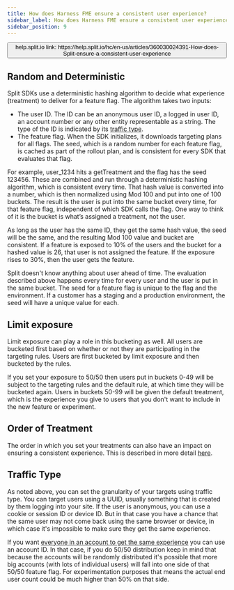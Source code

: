 ```yaml
---
title: How does Harness FME ensure a consistent user experience?
sidebar_label: How does Harness FME ensure a consistent user experience?
sidebar_position: 9
---
```


<p>
  <button style={{borderRadius:'8px', border:'1px', fontFamily:'Courier New', fontWeight:'800', textAlign:'left'}}> help.split.io link: https://help.split.io/hc/en-us/articles/360030024391-How-does-Split-ensure-a-consistent-user-experience </button>
</p>

## Random and Deterministic

Split SDKs use a deterministic hashing algorithm to decide what experience (treatment) to deliver for a feature flag. The algorithm takes two inputs:

* The user ID. The ID can be an anonymous user ID, a logged in user ID, an account number or any other entity representable as a string. The type of the ID is indicated by its [traffic type](https://help.split.io/hc/en-us/articles/360019916311-Traffic-type). 
* The feature flag. When the SDK initializes, it downloads targeting plans for all flags. The seed, which is a random number for each feature flag, is cached as part of the rollout plan, and is consistent for every SDK that evaluates that flag.

For example, user_1234 hits a getTreatment and the flag has the seed 123456.  These are combined and run through a deterministic hashing algorithm, which is consistent every time.  That hash value is converted into a number, which is then normalized using Mod 100 and put into one of 100 buckets.  The result is the user is put into the same bucket every time, for that feature flag, independent of which SDK calls the flag.  One way to think of it is the bucket is what’s assigned a treatment, not the user.

As long as the user has the same ID, they get the same hash value, the seed will be the same, and the resulting Mod 100 value and bucket are consistent. If a feature is exposed to 10% of the users and the bucket for a hashed value is 26, that user is not assigned the feature. If the exposure rises to 30%, then the user gets the feature.

Split doesn't know anything about user ahead of time. The evaluation described above happens every time for every user and the user is put in the same bucket. The seed for a feature flag is unique to the flag and the environment. If a customer has a staging and a production environment, the seed will have a unique value for each. 

## Limit exposure

Limit exposure can play a role in this bucketing as well.  All users are bucketed first based on whether or not they are participating in the targeting rules.  Users are first bucketed by limit exposure and then bucketed by the rules. 

If you set your exposure to 50/50 then users put in buckets 0-49 will be subject to the targeting rules and the default rule, at which time they will be bucketed again.  Users in buckets 50-99 will be given the default treatment, which is the experience you give to users that you don't want to include in the new feature or experiment.

## Order of Treatment

The order in which you set your treatments can also have an impact on ensuring a consistent experience.  This is described in more detail [here](https://help.split.io/hc/en-us/articles/360030117011-Why-setting-the-order-of-treatments-matters).

## Traffic Type

As noted above, you can set the granularity of your targets using traffic type.  You can target users using a UUID, usually something that is created by them logging into your site.  If the user is anonymous, you can use a cookie or session ID or device ID.  But in that case you have a chance that the same user may not come back using the same browser or device, in which case it's impossible to make sure they get the same experience.

If you want [everyone in an account to get the same experience](https://help.split.io/hc/en-us/articles/360029718252-Best-practices-when-targeting-an-account-or-organization) you can use an account ID.  In that case, if you do 50/50 distribution keep in mind that because the accounts will be randomly distributed it's possible that more big accounts (with lots of individual users) will fall into one side of that 50/50 feature flag.  For experimentation purposes that means the actual end user count could be much higher than 50% on that side.